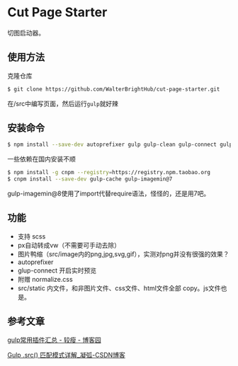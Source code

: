 # Cut Page Starter

切图启动器。

## 使用方法

克隆仓库

```bash
$ git clone https://github.com/WalterBrightHub/cut-page-starter.git
```

在/src中编写页面，然后运行`gulp`就好辣

## 安装命令

```bash
$ npm install --save-dev autoprefixer gulp gulp-clean gulp-connect gulp-postcss gulp-replace gulp-sass postcss postcss-px-to-viewport sass
```

一些依赖在国内安装不顺

```bash
$ npm install -g cnpm --registry=https://registry.npm.taobao.org
$ cnpm install --save-dev gulp-cache gulp-imagemin@7
```

gulp-imagemin@8使用了import代替require语法，怪怪的，还是用7吧。

## 功能

+ 支持 scss
+ px自动转成vw（不需要可手动去除）
+ 图片鸭缩（src/image内的png,jpg,svg,gif），实测对png并没有很强的效果？
+ autoprefixer
+ glup-connect 开启实时预览
+ 附赠 normalize.css
+ src/static 内文件，和非图片文件、css文件、html文件全部 copy。js文件也是。

## 参考文章

[gulp常用插件汇总 - 较瘦 - 博客园](https://www.cnblogs.com/jiaoshou/p/12003709.html)

[Gulp .src() 匹配模式详解_凝弧-CSDN博客](https://blog.csdn.net/wildye/article/details/80516847)